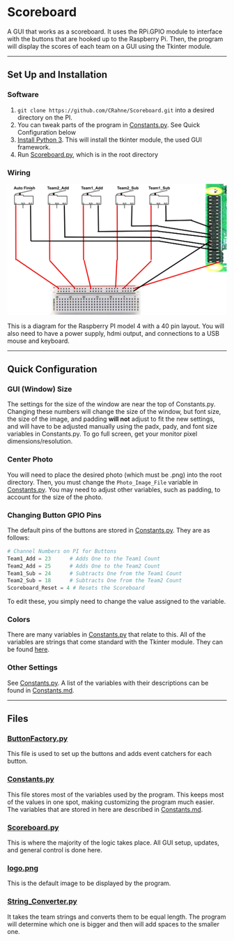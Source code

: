 # Scoreboard

A GUI that works as a scoreboard. It uses the RPi.GPIO module to interface with the buttons that are hooked up to the Raspberry Pi. Then, the program will display the scores of each team on a GUI using the Tkinter module.

---

## Set Up and Installation

### Software

1) `git clone https://github.com/CRahne/Scoreboard.git` into a desired directory on the PI.
2) You can tweak parts of the program in [Constants.py](Constants.py). See Quick Configuration below
3) [Install Python 3](https://www.python.org/downloads/). This will install the tkinter module, the used GUI framework.
4) Run [Scoreboard.py](Scoreboard.py), which is in the root directory

### Wiring
![Something Should Be Here](Docs/WiringDiagram.jpg)

This is a diagram for the Raspberry PI model 4 with a 40 pin layout. You will also need to have a power supply, hdmi output, and connections to a USB mouse and keyboard.

---

## Quick Configuration

### GUI (Window) Size

The settings for the size of the window are near the top of Constants.py. Changing these numbers will change the size of the 
window, but font size, the size of the image, and padding **will not** adjust to fit the new settings, and will have to be
adjusted manually using the padx, pady, and font size variables in Constants.py. To go full screen, get your monitor pixel dimensions/resolution.

### Center Photo

You will need to place the desired photo (which must be .png) into the root directory. Then, you must change the ```Photo_Image_File``` variable in [Constants.py](Constants.py). You may need to adjust other variables, such as padding, to account for the size of the photo.

### Changing Button GPIO Pins

The default pins of the buttons are stored in [Constants.py](Constants.py). They are as follows:

```python
# Channel Numbers on PI for Buttons
Team1_Add = 23      # Adds One to the Team1 Count
Team2_Add = 25      # Adds One to the Team2 Count
Team1_Sub = 24      # Subtracts One from the Team1 Count
Team2_Sub = 18      # Subtracts One from the Team2 Count
Scoreboard_Reset = 4 # Resets the Scoreboard
```

To edit these, you simply need to change the value assigned to the variable.

### Colors

There are many variables in [Constants.py](Constants.py) that relate to this. All of the variables are strings that come standard with the Tkinter module. They can be found [here](https://www.tutorialspoint.com/python/tk_colors.htm).

### Other Settings

See [Constants.py](Constants.py). A list of the variables with their descriptions can be found in [Constants.md](Docs/Constants.md).

---

## Files

### [ButtonFactory.py](ButtonFactory.py)
This file is used to set up the buttons and adds event catchers for each button.

### [Constants.py](Constants.py)
This file stores most of the variables used by the program. This keeps most of the values in one spot, making 
customizing the program much easier. The variables that are stored in here are described in [Constants.md](Docs/Constants.md).

### [Scoreboard.py](Scoreboard.py)
This is where the majority of the logic takes place. All GUI setup, updates, and general control is done here.

### [logo.png](logo.png)
This is the default image to be displayed by the program.

### [String_Converter.py](String_Converter.py)
It takes the team strings and converts them to be equal length. The program will determine which one is bigger and then will add spaces to the smaller one.


